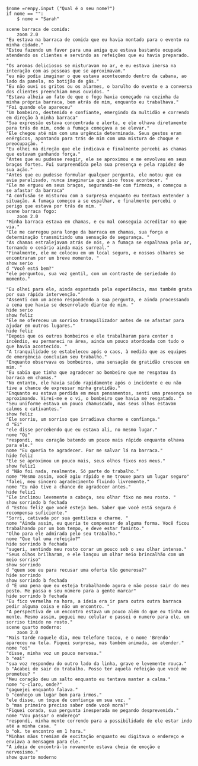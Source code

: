 
    $nome =renpy.input ("Qual é o seu nome?")
    if nome == "":
        $ nome = "Sarah"

    scene barraca de comida:
        zoom 2.0
    "Eu estava na barraca de comida que eu havia montado para o evento na minha cidade."
    "Estou fazendo um favor para uma amiga que estava bastante ocupada atendendo os clientes e servindo as refeições que eu havia preparado. "
    "Os aromas deliciosos se misturavam no ar, e eu estava imersa na interação com as pessoas que se aproximavam."
    "eu não podia imaginar o que estava acontecendo dentro da cabana, ao lado da panela, no botijão de gás."
    "Eu não ouvi os gritos ou os alarmes, o barulho do evento e a conversa dos clientes preenchiam meus ouvidos. "
    "Estava alheia ao fato de que o fogo havia começado na cozinha da minha própria barraca, bem atrás de mim, enquanto eu trabalhava."
    "Foi quando ele apareceu"
    "Um bombeiro, destemido e confiante, emergindo da multidão e correndo em direção à minha barraca"
    "Sua expressão estava concentrada e alerta, e ele olhava diretamente para trás de mim, onde a fumaça começava a se elevar."
    "Ele chegou até mim com uma urgência determinada. Seus gestos eram enérgicos, apontando para trás de mim com uma mistura de choque e preocupação. "
    "Eu olhei na direção que ele indicava e finalmente percebi as chamas que estavam ganhando força."
    "Antes que eu pudesse reagir, ele se aproximou e me envolveu em seus braços fortes. Fui surpreendida pela sua presença e pela rapidez de sua ação."
    "Antes que eu pudesse formular qualquer pergunta, ele notou que eu avia paralisado, nunca imaginaria que isso fosse acontecer. "
    "Ele me ergueu em seus braços, segurando-me com firmeza, e começou a se afastar da barraca"
    "A confusão se misturou com a surpresa enquanto eu tentava entender a situação. A fumaça começou a se espalhar, e finalmente percebi o perigo que estava por trás de mim. "
    scene barraca fogo:
        zoom 2.0
    "Minha barraca estava em chamas, e eu mal conseguia acreditar no que via."
    "Ele me carregou para longe da barraca em chamas, sua força e determinação transmitindo uma sensação de segurança. "
    "As chamas estralejavam atrás de nós, e a fumaça se espalhava pelo ar, tornando o cenário ainda mais surreal."
    "Finalmente, ele me colocou em um local seguro, e nossos olhares se encontraram por um breve momento. "
    show serio
    d "Você está bem?"
    "ele perguntou, sua voz gentil, com um contraste de seriedade do momento."

    "Eu olhei para ele, ainda espantada pela experiência, mas também grata por sua rápida intervenção."
    "Assenti com um aceno respondendo a sua pergunta, e ainda processando a cena que havia se desenrolado diante de mim. "
    hide serio
    show feliz
    "Ele me ofereceu um sorriso tranquilizador antes de se afastar para ajudar em outros lugares."
    hide feliz
    "Depois que os outros bombeiros e ele trabalharam para conter o incêndio, eu permaneci na área, ainda um pouco atordoada com tudo o que havia acontecido. "
    "A tranquilidade se estabeleceu após o caos, à medida que as equipes de emergência concluíam seu trabalho."
    "Enquanto observava os bombeiros, uma sensação de gratidão cresceu em mim. "
    "Eu sabia que tinha que agradecer ao bombeiro que me resgatou da barraca em chamas."
    "No entanto, ele havia saído rapidamente após o incidente e eu não tive a chance de expressar minha gratidão."
    "Enquanto eu estava perdida em meus pensamentos, senti uma presença se aproximando. Virei-me e o vi, o bombeiro que havia me resgatado. "
    "Seu uniforme estava um pouco chamuscado, mas seus olhos estavam calmos e cativantes."
    show feliz
    "Ele sorriu, um sorriso que irradiava charme e confiança."
    d "Ei"
    "ele disse percebendo que eu estava ali, no mesmo lugar."
    nome "Oi"
    "respondi, meu coração batendo um pouco mais rápido enquanto olhava para ele."
    nome "Eu queria te agradecer. Por me salvar lá na barraca."
    hide feliz
    "Ele se aproximou um pouco mais, seus olhos fixos nos meus."
    show feliz1
    d "Não foi nada, realmente. Só parte do trabalho."
    nome "Mesmo assim, você agiu rápido e me trouxe para um lugar seguro"
    "falei, meu sincero agradecimento fluindo livremente."
    nome "Eu não tive a chance de agradecer antes."
    hide feliz1
    "Ele inclinou levemente a cabeça, seu olhar fixo no meu rosto. "
    show sorrindo b fechada
    d "Estou feliz que você esteja bem. Saber que você está segura é recompensa suficiente."
    "Sorri, cativada por sua gentileza e charme. "
    nome "Ainda assim, eu queria te compensar de alguma forma. Você ficou trabalhando por um bom tempo, e deve estar faminto."
    "Olho para ele admirada pelo seu trabalho."
    nome "Que tal uma refeição?"
    hide sorrindo b fechada
    "sugeri, sentindo meu rosto corar um pouco sob o seu olhar intenso."
    "Seus olhos brilharam, e ele lançou um olhar meio brincalhão com um meio sorriso"
    show sorrindo
    d "quem sou eu para recusar uma oferta tão generosa?"
    hide sorrindo
    show sorrindo b fechada
    d "É uma pena que eu esteja trabalhando agora e não posso sair do meu posto. Me passa o seu número para a gente marcar"
    hide sorrindo b fechada
    "Eu fico vermelha na hora, a ideia era ir para outra outra barraca pedir alguma coisa e não um encontro. "
    "A perspectiva de um encontro estava um pouco além do que eu tinha em mente. Mesmo assim, peguei meu celular e passei o numero para ele, um sorriso tímido no rosto."
    scene quarto moderno:
        zoom 2.0
    "Mais tarde naquele dia, meu telefone tocou, e o nome 'Brendo' apareceu na tela. Fiquei surpresa, mas também animada, ao atender."
    nome "oi"
    "disse, minha voz um pouco nervosa."
    b "eai"
    "sua voz respondeu do outro lado da linha, grave e levemente rouca."
    b "Acabei de sair do trabalho. Posso ter aquela refeição que você me prometeu? "
    "Meu coração deu um salto enquanto eu tentava manter a calma."
    nome "c-claro, onde?"
    "gaguejei enquanto falava."
    b "conheço um lugar bom para irmos."
    "ele disse, um toque de confiança em sua voz. "
    b "mas primeiro preciso saber onde você mora?"
    "Fiquei corada, sua pergunta inesperada me pegando desprevenida."
    nome "Vou passar o endereço"
    "respondi, minha mente correndo para a possibilidade de ele estar indo até a minha casa. "
    b "ok. te encontro em 1 hora."
    "Minhas mãos tremiam de excitação enquanto eu digitava o endereço e enviava a mensagem para ele. "
    "A ideia de encontrá-lo novamente estava cheia de emoção e nervosismo."
    show quarto moderno
